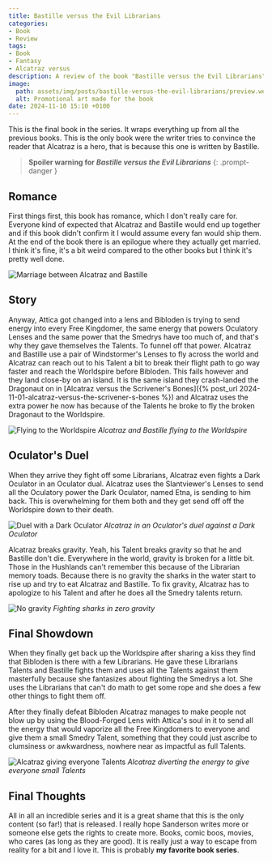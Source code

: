 ```yaml
---
title: Bastille versus the Evil Librarians
categories:
- Book
- Review
tags:
- Book
- Fantasy
- Alcatraz versus
description: A review of the book "Bastille versus the Evil Librarians"
image:
  path: assets/img/posts/bastille-versus-the-evil-librarians/preview.webp
  alt: Promotional art made for the book
date: 2024-11-10 15:10 +0100
---
```

This is the final book in the series. It wraps everything up from all the previous books. This is the only book were the writer tries to convince the reader that Alcatraz is a hero, that is because this one is written by Bastille.

> **Spoiler warning for *Bastille versus the Evil Librarians***
{: .prompt-danger }

## Romance

First things first, this book has romance, which I don't really care for. Everyone kind of expected that Alcatraz and Bastille would end up together and if this book didn't confirm it I would assume every fan would ship them. At the end of the book there is an epilogue where they actually get married. I think it's fine, it's a bit weird compared to the other books but I think it's pretty well done.

![Marriage between Alcatraz and Bastille](/assets/img/posts/bastille-versus-the-evil-librarians/marriage.jpg)

## Story

Anyway, Attica got changed into a lens and Bibloden is trying to send energy into every Free Kingdomer, the same energy that powers Oculatory Lenses and the same power that the Smedrys have too much of, and that's why they gave themselves the Talents. To funnel off that power. Alcatraz and Bastille use a pair of Windstormer's Lenses to fly across the world and Alcatraz can reach out to his Talent a bit to break their flight path to go way faster and reach the Worldspire before Bibloden. This fails however and they land close-by on an island. It is the same island they crash-landed the Dragonaut on in [Alcatraz versus the Scrivener's Bones]({% post_url 2024-11-01-alcatraz-versus-the-scrivener-s-bones %}) and Alcatraz uses the extra power he now has because of the Talents he broke to fly the broken Dragonaut to the Worldspire.

![Flying to the Worldspire](/assets/img/posts/bastille-versus-the-evil-librarians/flying.jpg)
_Alcatraz and Bastille flying to the Worldspire_

## Oculator's Duel

When they arrive they fight off some Librarians, Alcatraz even fights a Dark Oculator in an Oculator dual. Alcatraz uses the Slantviewer's Lenses to send all the Oculatory power the Dark Oculator, named Etna, is sending to him back. This is overwhelming for them both and they get send off off the Worldspire down to their death.

![Duel with a Dark Oculator](/assets/img/posts/bastille-versus-the-evil-librarians/duel.jpg)
_Alcatraz in an Oculator's duel against a Dark Oculator_

Alcatraz breaks gravity. Yeah, his Talent breaks gravity so that he and Bastille don't die. Everywhere in the world, gravity is broken for a little bit. Those in the Hushlands can't remember this because of the Librarian memory toads. Because there is no gravity the sharks in the water start to rise up and try to eat Alcatraz and Bastille. To fix gravity, Alcatraz has to apologize to his Talent and after he does all the Smedry talents return.

![No gravity](/assets/img/posts/bastille-versus-the-evil-librarians/no_gravity.jpg)
_Fighting sharks in zero gravity_

## Final Showdown

When they finally get back up the Worldspire after sharing a kiss they find that Bibloden is there with a few Librarians. He gave these Librarians Talents and Bastille fights them and uses all the Talents against them masterfully because she fantasizes about fighting the Smedrys a lot. She uses the Librarians that can't do math to get some rope and she does a few other things to fight them off.

After they finally defeat Bibloden Alcatraz manages to make people not blow up by using the Blood-Forged Lens with Attica's soul in it to send all the energy that would vaporize all the Free Kingdomers to everyone and give them a small Smedry Talent, something that they could just ascribe to clumsiness or awkwardness, nowhere near as impactful as full Talents.

![Alcatraz giving everyone Talents](/assets/img/posts/bastille-versus-the-evil-librarians/fixing_things.jpg)
_Alcatraz diverting the energy to give everyone small Talents_

## Final Thoughts

All in all an incredible series and it is a great shame that this is the only content (so far!) that is released. I really hope Sanderson writes more or someone else gets the rights to create more. Books, comic boos, movies, who cares (as long as they are good). It is really just a way to escape from reality for a bit and I love it. This is probably **my favorite book series**.
